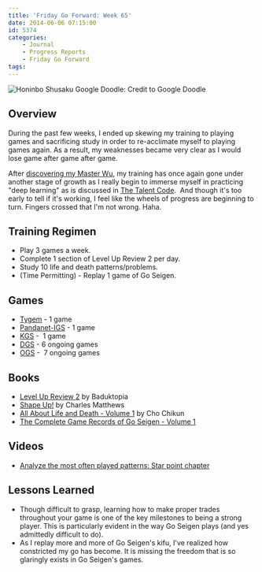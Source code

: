 ```yaml
---
title: 'Friday Go Forward: Week 65'
date: 2014-06-06 07:15:00
id: 5374
categories:
	- Journal
	- Progress Reports
	- Friday Go Forward
tags:
---
```


![Honinbo Shusaku Google Doodle: Credit to Google Doodle](/images/2014/06/honinbo-shusaku.jpg)

## Overview

During the past few weeks, I ended up skewing my training to playing games and sacrificing study in order to re-acclimate myself to playing games again. As a result, my weaknesses became very clear as I would lose game after game after game.

After [discovering my Master Wu](http://www.bengozen.com/discovering-master-wu/ "Discovering My “Master Wu”"), my training has once again gone under another stage of growth as I really begin to immerse myself in practicing "deep learning" as is discussed in [The Talent Code](http://www.amazon.com/The-Talent-Code-Greatness-Grown/dp/055380684X).  And though it's too early to tell if it's working, I feel like the wheels of progress are beginning to turn. Fingers crossed that I'm not wrong. Haha.

## Training Regimen

*   Play 3 games a week.
*   Complete 1 section of Level Up Review 2 per day.
*   Study 10 life and death patterns/problems.
*   (Time Permitting) - Replay 1 game of Go Seigen.

## Games

*   [Tygem](http://www.tygemgo.com "TygemGo Official Site") - 1 game
*   [Pandanet-IGS](http://www.pandanet-igs.com/ "IGS PandaNet Official Site") - 1 game
*   [KGS](http://www.gokgs.com "KGS Website") -  1 game
*   [DGS](http://www.dragongoserver.net/userinfo.php?uid=60385 "Dragon Go Server - BenGoZen") - 6 ongoing games
*   [OGS](http://online-go.com/user/view/549/BenGoZen "Online Go Server - BenGoZen") -  7 ongoing games

## Books

*   [Level Up Review 2](http://www.bengozen.com/book-review-level-up-review-2/ "Book Review: Level Up Review 2") by Baduktopia
*   [Shape Up!](http://senseis.xmp.net/?ShapeUp "Shape Up! Sensei") by Charles Matthews
*   [All About Life and Death - Volume 1](http://senseis.xmp.net/?AllAboutLifeAndDeath "All About Life and Death Sensei") by Cho Chikun
*   [The Com­plete Game Records of Go Seigen - Volume 1](http://www.amazon.com/dp/7500917260/?tag=mclambjavier999-20)

## Videos

*   [Analyze the most often played patterns: Star point chapter](http://ayd.yunguseng.com/videos/index.php?id=1219)

## Lessons Learned

*   Though difficult to grasp, learning how to make proper trades throughout your game is one of the key milestones to being a strong player. This is particularly evident in the way Go Seigen plays (and yes admittedly difficult to do).
*   As I replay more and more of Go Seigen's kifu, I've realized how constricted my go has become. It is missing the freedom that is so glaringly exists in Go Seigen's games.